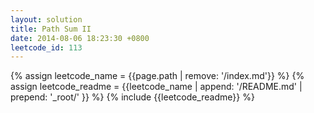 ```yaml
---
layout: solution
title: Path Sum II
date: 2014-08-06 18:23:30 +0800
leetcode_id: 113
---
```

{% assign leetcode_name = {{page.path | remove: '/index.md'}}  %}
{% assign leetcode_readme = {{leetcode_name | append: '/README.md' | prepend: '_root/' }}  %}
{% include {{leetcode_readme}} %}
